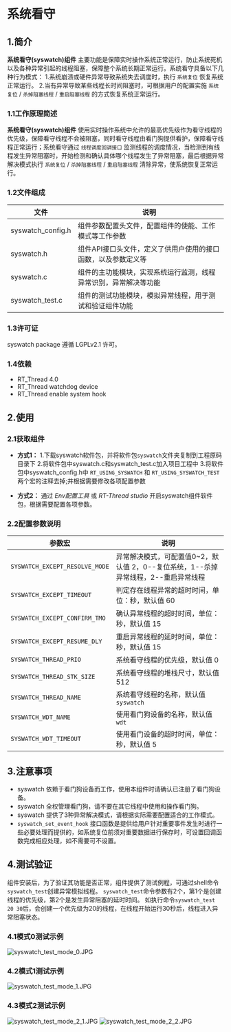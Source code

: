 ﻿# 系统看守

## 1.简介

**系统看守(syswatch)组件** 主要功能是保障实时操作系统正常运行，防止系统死机以及各种异常引起的线程阻塞，保障整个系统长期正常运行。系统看守具备以下几种行为模式：
1.系统崩溃或硬件异常导致系统失去调度时，执行 `系统复位` 恢复系统正常运行。
2.当有异常导致某些线程长时间阻塞时，可根据用户的配置实施 `系统复位` / `杀掉阻塞线程` / `重启阻塞线程` 的方式恢复系统正常运行。

### 1.1工作原理简述 

**系统看守(syswatch)组件** 使用实时操作系统中允许的最高优先级作为看守线程的优先级，保障看守线程不会被阻塞，同时看守线程由看门狗提供看护，保障看守线程正常运行；系统看守通过 `线程调度回调接口` 监测线程的调度情况，当检测到有线程发生异常阻塞时，开始检测和确认具体哪个线程发生了异常阻塞，最后根据异常解决模式执行  `系统复位` / `杀掉阻塞线程` / `重启阻塞线程` 清除异常，使系统恢复正常运行。

### 1.2文件组成

|文件|说明|
|----|----|
|syswatch_config.h|组件参数配置头文件，配置组件的使能、工作模式等工作参数|
|syswatch.h|组件API接口头文件，定义了供用户使用的接口函数，以及参数定义等|
|syswatch.c|组件的主功能模块，实现系统运行监测，线程异常识别，异常解决等功能|
|syswatch_test.c|组件的测试功能模块，模拟异常线程，用于测试和验证组件功能|

### 1.3许可证

syswatch package 遵循 LGPLv2.1 许可。

### 1.4依赖

- RT_Thread 4.0
- RT_Thread watchdog device
- RT_Thread enable system hook

## 2.使用

### 2.1获取组件

- **方式1：**
1.下载syswatch软件包，并将软件包`syswatch`文件夹复制到工程原码目录下
2.将软件包中syswatch.c和syswatch_test.c加入项目工程中
3.将软件包中syswatch_config.h中 `RT_USING_SYSWATCH` 和 `RT_USING_SYSWATCH_TEST` 两个宏的注释去掉;并根据需要修改各项配置参数

- **方式2：**
通过 *Env配置工具* 或 *RT-Thread studio* 开启syswatch组件软件包，根据需要配置各项参数。

### 2.2配置参数说明

|参数宏|说明|
|----|----|
|`SYSWATCH_EXCEPT_RESOLVE_MODE`|异常解决模式，可配置值0~2，默认值 2，0--复位系统，1--杀掉异常线程，2--重启异常线程
|`SYSWATCH_EXCEPT_TIMEOUT`|判定存在线程异常的超时时间，单位：秒，默认值 60
|`SYSWATCH_EXCEPT_CONFIRM_TMO`|确认异常线程的超时时间，单位：秒，默认值 15
|`SYSWATCH_EXCEPT_RESUME_DLY`|重启异常线程的延时时间，单位：秒，默认值 15
|`SYSWATCH_THREAD_PRIO`|系统看守线程的优先级，默认值 0
|`SYSWATCH_THREAD_STK_SIZE`|系统看守线程的堆栈尺寸，默认值 512
|`SYSWATCH_THREAD_NAME`|系统看守线程的名称，默认值 `syswatch`
|`SYSWATCH_WDT_NAME`|使用看门狗设备的名称，默认值 `wdt`
|`SYSWATCH_WDT_TIMEOUT`|使用看门设备的超时时间，单位：秒，默认值 5

## 3.注意事项

- syswatch 依赖于看门狗设备而工作，使用本组件时请确认已注册了看门狗设备。
- syswatch 全权管理看门狗，请不要在其它线程中使用和操作看门狗。
- syswatch 提供了3种异常解决模式，请根据实际需要配置适合的工作模式。
- `syswatch_set_event_hook` 接口函数是提供给用户针对重要事件发生时进行一些必要处理而提供的，如系统复位前须对重要数据进行保存时，可设置回调函数完成相应处理，如不需要可不设置。

## 4.测试验证

组件安装后，为了验证其功能是否正常，组件提供了测试例程，可通过shell命令`syswatch_test`创建异常模拟线程。
`syswatch_test`命令参数有2个，第1个是创建线程的优先级，第2个是发生异常阻塞的延时时间。
如执行命令`syswatch_test 20 30`后，会创建一个优先级为20的线程，在线程开始运行30秒后，线程进入异常阻塞状态。

### 4.1模式0测试示例

![syswatch_test_mode_0.JPG](figures/syswatch_test_mode_0.JPG)

### 4.2模式1测试示例

![syswatch_test_mode_1.JPG](figures/syswatch_test_mode_1.JPG)

### 4.3模式2测试示例

![syswatch_test_mode_2_1.JPG](figures/syswatch_test_mode_2_1.JPG)
![syswatch_test_mode_2_2.JPG](figures/syswatch_test_mode_2_2.JPG)




